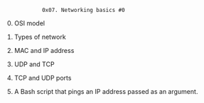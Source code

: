 				0x07. Networking basics #0

0. OSI model

1. Types of network

2. MAC and IP address

3. UDP and TCP

4. TCP and UDP ports

5. A Bash script that pings an IP address passed as an argument.
